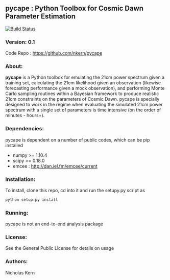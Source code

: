 ## pycape : Python Toolbox for Cosmic Dawn Parameter Estimation
[![Build Status](https://travis-ci.com/nkern/pycape.svg?token=5USCxbBe7R1gkSvyQwzK&branch=master)](https://travis-ci.com/nkern/pycape)

### Version: 0.1
Code Repo : https://github.com/nkern/pycape

### About: 
**pycape** is a Python toolbox for emulating the 21cm power spectrum given a training set, calculating the 21cm likelihood given an observation (likewise forecasting performance given a mock observation), and performing Monte Carlo sampling routines within a Bayesian framework to produce realistic 21cm constraints on the parameters of Cosmic Dawn.
pycape is specially designed to work in the regime when evaluating the simulated 21cm power spectrum with a single set of parameters is time intensive (on the order of minutes - hours+). 

### Dependencies:
pycape is dependent on a number of public codes, which can be pip installed
- numpy >= 1.10.4
- scipy >= 0.18.0
- emcee : http://dan.iel.fm/emcee/current

### Installation:
To install, clone this repo, cd into it and run the setupy.py script as
```bash
python setup.py install
```
### Running:
pycape is not an end-to-end analysis package

### License:
See the General Public License for details on usage

### Authors:
Nicholas Kern<br>

